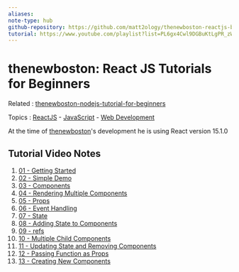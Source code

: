 ```yaml
---
aliases:
note-type: hub
github-repository: https://github.com/matt2ology/thenewboston-reactjs-beginners-tutorial
tutorial: https://www.youtube.com/playlist?list=PL6gx4Cwl9DGBuKtLgPR_zWYnrwv-JllpA
---
```


# thenewboston: React JS Tutorials for Beginners

Related : [thenewboston-nodejs-tutorial-for-beginners](../thenewboston-nodejs-tutorial-for-beginners/thenewboston-nodejs-tutorial-for-beginners.md)

Topics : [ReactJS](../../4-hub-notes-🚉/ReactJS.md) - [JavaScript](../../4-hub-notes-🚉/JavaScript.md) - [Web Development](../../4-hub-notes-🚉/Web%20Development.md)

At the time of [thenewboston](../../authors-people-key-figures/thenewboston.md)'s development he is using React version 15.1.0

## Tutorial Video Notes

1. [01 - Getting Started](01%20-%20Getting%20Started.md)
2. [02 - Simple Demo](02%20-%20Simple%20Demo)
3. [03 - Components](03%20-%20Components)
4. [04 - Rendering Multiple Components](04%20-%20Rendering%20Multiple%20Components)
5. [05 - Props](05%20-%20Props)
6. [06 - Event Handling](06%20-%20Event%20Handling)
7. [07 - State](07%20-%20State)
8. [08 - Adding State to Components](08%20-%20Adding%20State%20to%20Components)
9. [09 - refs](09%20-%20refs)
10. [10 - Multiple Child Components](10%20-%20Multiple%20Child%20Components)
11. [11 - Updating State and Removing Components](11%20-%20Updating%20State%20and%20Removing%20Components)
12. [12 - Passing Function as Props](12%20-%20Passing%20Function%20as%20Props)
13. [13 - Creating New Components](13%20-%20Creating%20New%20Components)
